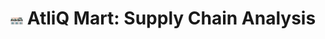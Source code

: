 
# <img src="https://github.com/sangRam698/AtliQMart_Supply_Chain_Analysis/blob/main/Assets/Screenshot%202025-01-29%20090426.png" width="4%" height="4%"> AtliQ Mart: Supply Chain Analysis
